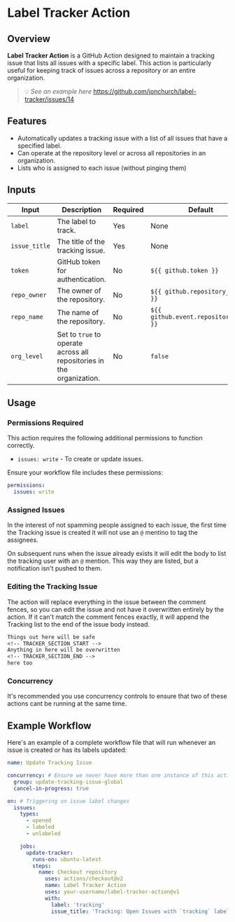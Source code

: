 # Label Tracker Action

## Overview

**Label Tracker Action** is a GitHub Action designed to maintain a tracking issue that lists all issues with a specific label. This action is particularly useful for keeping track of issues across a repository or an entire organization.

> 💡 _See an example here_ https://github.com/jonchurch/label-tracker/issues/14

## Features

- Automatically updates a tracking issue with a list of all issues that have a specified label.
- Can operate at the repository level or across all repositories in an organization.
- Lists who is assigned to each issue (without pinging them)

## Inputs

| Input         | Description                                                                 | Required | Default                               |
|---------------|-----------------------------------------------------------------------------|----------|---------------------------------------|
| `label`       | The label to track.                                                        | Yes      | None                                  |
| `issue_title` | The title of the tracking issue.                                           | Yes      | None                                  |
| `token`       | GitHub token for authentication.                                           | No       | `${{ github.token }}`                |
| `repo_owner`  | The owner of the repository.                                               | No       | `${{ github.repository_owner }}`     |
| `repo_name`   | The name of the repository.                                                | No       | `${{ github.event.repository.name }}`|
| `org_level`   | Set to `true` to operate across all repositories in the organization.      | No       | `false`                               |

## Usage

### Permissions Required

This action requires the following additional permissions to function correctly.
- `issues: write` - To create or update issues.

Ensure your workflow file includes these permissions:

```yaml
permissions:
  issues: write
```

### Assigned Issues

In the interest of not spamming people assigned to each issue, the first time the Tracking issue is created it will not use an `@` mentino to tag the assignees.

On subsequent runs when the issue already exists it will edit the body to list the tracking user with an `@` mention. This way they are listed, but a notification isn't pushed to them.
 

### Editing the Tracking Issue

The action will replace everything in the issue between the comment fences, so you can edit the issue and not have it overwritten entirely by the action. If it can't match the comment fences exactly, it will append the Tracking list to the end of the issue body instead.

```txt
Things out here will be safe
<!-- TRACKER_SECTION_START -->
Anything in here will be overwritten
<!-- TRACKER_SECTION_END -->
here too
```

### Concurrency

It's recommended you use concurrency controls to ensure that two of these actions cant be running at the same time.

## Example Workflow

Here's an example of a complete workflow file that will run whenever an issue is created or has its labels updated:

```yaml
name: Update Tracking Issue

concurrency: # Ensure we never have more than one instance of this action running
  group: update-tracking-issue-global
  cancel-in-progress: true

on: # Triggering on issue label changes
  issues:
    types:
      - opened
      - labeled
      - unlabeled

    jobs:
      update-tracker:
        runs-on: ubuntu-latest
        steps:
          name: Checkout repository
            uses: actions/checkout@v2
            name: Label Tracker Action
            uses: your-username/label-tracker-action@v1
            with:
              label: 'tracking'
              issue_title: 'Tracking: Open Issues with `tracking` label'
```

